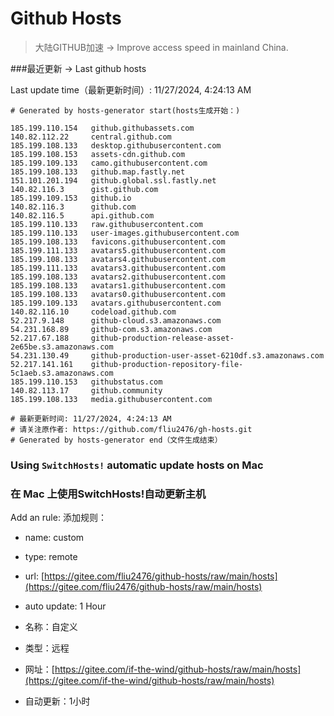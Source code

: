 # Github Hosts

>大陆GITHUB加速 -> Improve access speed in mainland China. 

###最近更新  -> Last github hosts

Last update time（最新更新时间）: 11/27/2024, 4:24:13 AM

```base
# Generated by hosts-generator start(hosts生成开始：) 

185.199.110.154   github.githubassets.com
140.82.112.22     central.github.com
185.199.108.133   desktop.githubusercontent.com
185.199.108.153   assets-cdn.github.com
185.199.109.133   camo.githubusercontent.com
185.199.108.133   github.map.fastly.net
151.101.201.194   github.global.ssl.fastly.net
140.82.116.3      gist.github.com
185.199.109.153   github.io
140.82.116.3      github.com
140.82.116.5      api.github.com
185.199.110.133   raw.githubusercontent.com
185.199.110.133   user-images.githubusercontent.com
185.199.108.133   favicons.githubusercontent.com
185.199.111.133   avatars5.githubusercontent.com
185.199.108.133   avatars4.githubusercontent.com
185.199.111.133   avatars3.githubusercontent.com
185.199.108.133   avatars2.githubusercontent.com
185.199.108.133   avatars1.githubusercontent.com
185.199.108.133   avatars0.githubusercontent.com
185.199.109.133   avatars.githubusercontent.com
140.82.116.10     codeload.github.com
52.217.9.148      github-cloud.s3.amazonaws.com
54.231.168.89     github-com.s3.amazonaws.com
52.217.67.188     github-production-release-asset-2e65be.s3.amazonaws.com
54.231.130.49     github-production-user-asset-6210df.s3.amazonaws.com
52.217.141.161    github-production-repository-file-5c1aeb.s3.amazonaws.com
185.199.110.153   githubstatus.com
140.82.113.17     github.community
185.199.108.133   media.githubusercontent.com

# 最新更新时间: 11/27/2024, 4:24:13 AM
# 请关注原作者: https://github.com/fliu2476/gh-hosts.git
# Generated by hosts-generator end（文件生成结束）
```

### Using `SwitchHosts!` automatic update hosts on Mac
### **在 Mac 上使用SwitchHosts!自动更新主机**
Add an rule:
添加规则：
- name: custom
- type: remote
- url: [https://gitee.com/fliu2476/github-hosts/raw/main/hosts](https://gitee.com/fliu2476/github-hosts/raw/main/hosts)
- auto update: 1 Hour

- 名称：自定义
- 类型：远程
- 网址：[https://gitee.com/if-the-wind/github-hosts/raw/main/hosts](https://gitee.com/if-the-wind/github-hosts/raw/main/hosts)
- 自动更新：1小时

